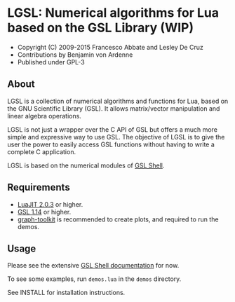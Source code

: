 # LGSL: Numerical algorithms for Lua based on the GSL Library (WIP)

* Copyright (C) 2009-2015 Francesco Abbate and Lesley De Cruz
* Contributions by Benjamin von Ardenne
* Published under GPL-3

## About

LGSL is a collection of numerical algorithms and functions for Lua, based on
the GNU Scientific Library (GSL). It allows matrix/vector manipulation and
linear algebra operations.

LGSL is not just a wrapper over the C API of GSL but offers a much more simple
and expressive way to use GSL. The objective of LGSL is to give the user the
power to easily access GSL functions without having to write a complete C
application.

LGSL is based on the numerical modules of [GSL
Shell](http://www.nongnu.org/gsl-shell/).

## Requirements

* [LuaJIT 2.0.3](http://luajit.org) or higher.
* [GSL 1.14](http://www.gnu.org/software/gsl/) or higher.
* [graph-toolkit](http://github.com/franko/graph-toolkit) is recommended to
  create plots, and required to run the demos.

## Usage

Please see the extensive [GSL Shell
documentation](http://www.nongnu.org/gsl-shell/doc/index.html) for now.

To see some examples, run `demos.lua` in the `demos` directory.

See INSTALL for installation instructions.
